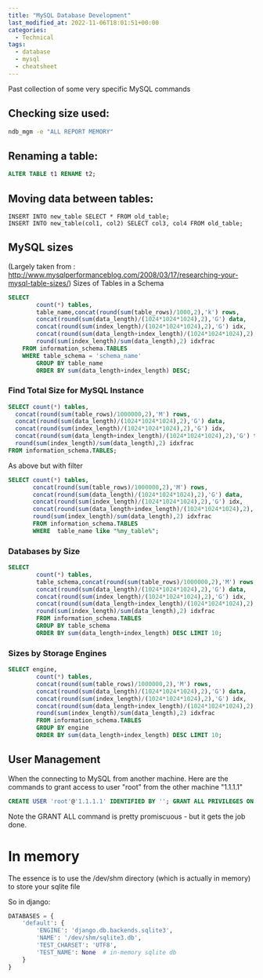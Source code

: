 ```yaml
---
title: "MySQL Database Development"
last_modified_at: 2022-11-06T18:01:51+00:00
categories:
  - Technical
tags:
  - database
  - mysql
  - cheatsheet
---
```


Past collection of some very specific MySQL commands

## Checking size used:
```bash
ndb_mgm -e "ALL REPORT MEMORY"
```

## Renaming a table:
```sql
ALTER TABLE t1 RENAME t2;
```

## Moving data between tables:
```
INSERT INTO new_table SELECT * FROM old_table;
INSERT INTO new_table(col1, col2) SELECT col3, col4 FROM old_table;
```

## MySQL sizes

(Largely taken from : http://www.mysqlperformanceblog.com/2008/03/17/researching-your-mysql-table-sizes/)
Sizes of Tables in a Schema

```sql
SELECT
        count(*) tables,
        table_name,concat(round(sum(table_rows)/1000,2),'k') rows,
        concat(round(sum(data_length)/(1024*1024*1024),2),'G') data,
        concat(round(sum(index_length)/(1024*1024*1024),2),'G') idx,
        concat(round(sum(data_length+index_length)/(1024*1024*1024),2),'G') total_size,
        round(sum(index_length)/sum(data_length),2) idxfrac
    FROM information_schema.TABLES
    WHERE table_schema = 'schema_name'
        GROUP BY table_name
        ORDER BY sum(data_length+index_length) DESC;
```
### Find Total Size for MySQL Instance

```sql
SELECT count(*) tables,
  concat(round(sum(table_rows)/1000000,2),'M') rows,
  concat(round(sum(data_length)/(1024*1024*1024),2),'G') data,
  concat(round(sum(index_length)/(1024*1024*1024),2),'G') idx,
  concat(round(sum(data_length+index_length)/(1024*1024*1024),2),'G') total_size,
  round(sum(index_length)/sum(data_length),2) idxfrac
FROM information_schema.TABLES;
```

As above but with filter

```sql
SELECT count(*) tables,
       concat(round(sum(table_rows)/1000000,2),'M') rows,
       concat(round(sum(data_length)/(1024*1024*1024),2),'G') data,
       concat(round(sum(index_length)/(1024*1024*1024),2),'G') idx,
       concat(round(sum(data_length+index_length)/(1024*1024*1024),2),'G') total_size,
       round(sum(index_length)/sum(data_length),2) idxfrac
       FROM information_schema.TABLES
       WHERE  table_name like "%my_table%";
```
### Databases by Size

```sql
SELECT
        count(*) tables,
        table_schema,concat(round(sum(table_rows)/1000000,2),'M') rows,
        concat(round(sum(data_length)/(1024*1024*1024),2),'G') data,
        concat(round(sum(index_length)/(1024*1024*1024),2),'G') idx,
        concat(round(sum(data_length+index_length)/(1024*1024*1024),2),'G') total_size,
        round(sum(index_length)/sum(data_length),2) idxfrac
        FROM information_schema.TABLES
        GROUP BY table_schema
        ORDER BY sum(data_length+index_length) DESC LIMIT 10;
```

### Sizes by Storage Engines
```sql
SELECT engine,
        count(*) tables,
        concat(round(sum(table_rows)/1000000,2),'M') rows,
        concat(round(sum(data_length)/(1024*1024*1024),2),'G') data,
        concat(round(sum(index_length)/(1024*1024*1024),2),'G') idx,
        concat(round(sum(data_length+index_length)/(1024*1024*1024),2),'G') total_size,
        round(sum(index_length)/sum(data_length),2) idxfrac
        FROM information_schema.TABLES
        GROUP BY engine
        ORDER BY sum(data_length+index_length) DESC LIMIT 10;
```

## User Management

When the connecting to MySQL from another machine. Here are the commands to grant access to user "root" from the other machine "1.1.1.1" 

```sql
CREATE USER 'root'@'1.1.1.1' IDENTIFIED BY ''; GRANT ALL PRIVILEGES ON . TO 'root'@'1.1.1.1' WITH GRANT OPTION; FLUSH PRIVILEGES; 
```
Note the GRANT ALL command is pretty promiscuous - but it gets the job done.


# In memory

The essence is to use the /dev/shm directory (which is actually in memory) to store your sqlite file

So in django:

```python
DATABASES = {
    'default': {
        'ENGINE': 'django.db.backends.sqlite3',
        'NAME': '/dev/shm/sqlite3.db',
        'TEST_CHARSET': 'UTF8',
        'TEST_NAME': None  # in-memory sqlite db
    }
}

```

